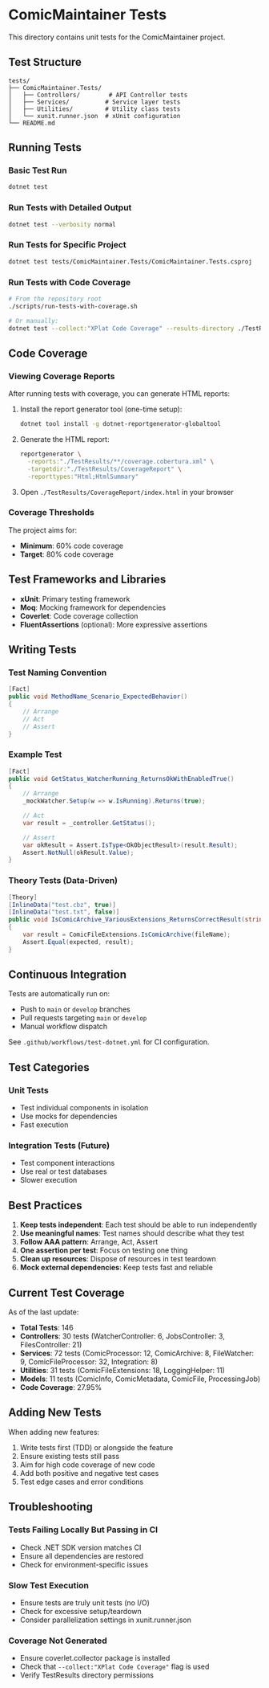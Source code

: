 # ComicMaintainer Tests

This directory contains unit tests for the ComicMaintainer project.

## Test Structure

```
tests/
├── ComicMaintainer.Tests/
│   ├── Controllers/        # API Controller tests
│   ├── Services/          # Service layer tests
│   ├── Utilities/         # Utility class tests
│   └── xunit.runner.json  # xUnit configuration
└── README.md
```

## Running Tests

### Basic Test Run
```bash
dotnet test
```

### Run Tests with Detailed Output
```bash
dotnet test --verbosity normal
```

### Run Tests for Specific Project
```bash
dotnet test tests/ComicMaintainer.Tests/ComicMaintainer.Tests.csproj
```

### Run Tests with Code Coverage
```bash
# From the repository root
./scripts/run-tests-with-coverage.sh

# Or manually:
dotnet test --collect:"XPlat Code Coverage" --results-directory ./TestResults
```

## Code Coverage

### Viewing Coverage Reports

After running tests with coverage, you can generate HTML reports:

1. Install the report generator tool (one-time setup):
   ```bash
   dotnet tool install -g dotnet-reportgenerator-globaltool
   ```

2. Generate the HTML report:
   ```bash
   reportgenerator \
     -reports:"./TestResults/**/coverage.cobertura.xml" \
     -targetdir:"./TestResults/CoverageReport" \
     -reporttypes:"Html;HtmlSummary"
   ```

3. Open `./TestResults/CoverageReport/index.html` in your browser

### Coverage Thresholds

The project aims for:
- **Minimum**: 60% code coverage
- **Target**: 80% code coverage

## Test Frameworks and Libraries

- **xUnit**: Primary testing framework
- **Moq**: Mocking framework for dependencies
- **Coverlet**: Code coverage collection
- **FluentAssertions** (optional): More expressive assertions

## Writing Tests

### Test Naming Convention
```csharp
[Fact]
public void MethodName_Scenario_ExpectedBehavior()
{
    // Arrange
    // Act
    // Assert
}
```

### Example Test
```csharp
[Fact]
public void GetStatus_WatcherRunning_ReturnsOkWithEnabledTrue()
{
    // Arrange
    _mockWatcher.Setup(w => w.IsRunning).Returns(true);

    // Act
    var result = _controller.GetStatus();

    // Assert
    var okResult = Assert.IsType<OkObjectResult>(result.Result);
    Assert.NotNull(okResult.Value);
}
```

### Theory Tests (Data-Driven)
```csharp
[Theory]
[InlineData("test.cbz", true)]
[InlineData("test.txt", false)]
public void IsComicArchive_VariousExtensions_ReturnsCorrectResult(string fileName, bool expected)
{
    var result = ComicFileExtensions.IsComicArchive(fileName);
    Assert.Equal(expected, result);
}
```

## Continuous Integration

Tests are automatically run on:
- Push to `main` or `develop` branches
- Pull requests targeting `main` or `develop`
- Manual workflow dispatch

See `.github/workflows/test-dotnet.yml` for CI configuration.

## Test Categories

### Unit Tests
- Test individual components in isolation
- Use mocks for dependencies
- Fast execution

### Integration Tests (Future)
- Test component interactions
- Use real or test databases
- Slower execution

## Best Practices

1. **Keep tests independent**: Each test should be able to run independently
2. **Use meaningful names**: Test names should describe what they test
3. **Follow AAA pattern**: Arrange, Act, Assert
4. **One assertion per test**: Focus on testing one thing
5. **Clean up resources**: Dispose of resources in test teardown
6. **Mock external dependencies**: Keep tests fast and reliable

## Current Test Coverage

As of the last update:
- **Total Tests**: 146
- **Controllers**: 30 tests (WatcherController: 6, JobsController: 3, FilesController: 21)
- **Services**: 72 tests (ComicProcessor: 12, ComicArchive: 8, FileWatcher: 9, ComicFileProcessor: 32, Integration: 8)
- **Utilities**: 31 tests (ComicFileExtensions: 18, LoggingHelper: 11)
- **Models**: 11 tests (ComicInfo, ComicMetadata, ComicFile, ProcessingJob)
- **Code Coverage**: 27.95%

## Adding New Tests

When adding new features:
1. Write tests first (TDD) or alongside the feature
2. Ensure existing tests still pass
3. Aim for high code coverage of new code
4. Add both positive and negative test cases
5. Test edge cases and error conditions

## Troubleshooting

### Tests Failing Locally But Passing in CI
- Check .NET SDK version matches CI
- Ensure all dependencies are restored
- Check for environment-specific issues

### Slow Test Execution
- Ensure tests are truly unit tests (no I/O)
- Check for excessive setup/teardown
- Consider parallelization settings in xunit.runner.json

### Coverage Not Generated
- Ensure coverlet.collector package is installed
- Check that `--collect:"XPlat Code Coverage"` flag is used
- Verify TestResults directory permissions

